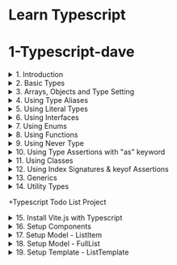 # Learn Typescript

# 1-Typescript-dave

<details>
<summary>1. Introduction </summary>

# Typescript site

[https://www.typescriptlang.org/](https://www.typescriptlang.org/)

# Install Typescript

```x
npm install typescript -g
npm install typescript --save-dev
```

# Check Typescript version

```x
tsc -v
```

# Compile Typescript file

```x
tsc main.js
tsc main.js -w
tsc main.js --watch
tsc -w
tsc --noEmitOnError -w
```

# Setup ts-config file

```x
tsc --init
```

# Change Source and Output Dir in ts-config file

```x
  "rootDir": "./src", /* Specify the root folder within your source files. */
  "outDir": "./build/js", /* Specify an output folder for all emitted files. */
  "noEmitOnError": true, /* Disable emitting files if any type checking errors are reported. */
  "target": "es2016", /* Set the JavaScript language version for emitted JavaScript and include compatible library declarations. */
  "strict": true, /* Enable all strict type-checking options. */

  "include": [
      "src"
  ]
```

```js
{
  "compilerOptions": {
    /* Visit https://aka.ms/tsconfig to read more about this file */
    /* Projects */
    // "incremental": true,                              /* Save .tsbuildinfo files to allow for incremental compilation of projects. */
    // "composite": true,                                /* Enable constraints that allow a TypeScript project to be used with project references. */
    // "tsBuildInfoFile": "./.tsbuildinfo",              /* Specify the path to .tsbuildinfo incremental compilation file. */
    // "disableSourceOfProjectReferenceRedirect": true,  /* Disable preferring source files instead of declaration files when referencing composite projects. */
    // "disableSolutionSearching": true,                 /* Opt a project out of multi-project reference checking when editing. */
    // "disableReferencedProjectLoad": true,             /* Reduce the number of projects loaded automatically by TypeScript. */
    /* Language and Environment */
    "target": "es2016", /* Set the JavaScript language version for emitted JavaScript and include compatible library declarations. */
    /* Modules */
    "module": "commonjs", /* Specify what module code is generated. */
    "rootDir": "./src", /* Specify the root folder within your source files. */
    "outDir": "./build/js", /* Specify an output folder for all emitted files. */
    "noEmitOnError": true, /* Disable emitting files if any type checking errors are reported. */
    "forceConsistentCasingInFileNames": true, /* Ensure that casing is correct in imports. */
    /* Type Checking */
    "strict": true, /* Enable all strict type-checking options. */
    "skipLibCheck": true /* Skip type checking all .d.ts files. */
  },
  "include": [
    "src"
  ]
}
```

# #End</details>

<details>
<summary>2. Basic Types </summary>

# Basic Types

```ts
let username: string;
let password: string;
let deskNumber: number;
let isAdmin: boolean;
let isActive: number | boolean | string;
let nickname: any;
let postId: string | number;

username = "Hope Guild";
deskNumber = 6;
isAdmin = false;
const re: RegExp = /\w+/g;

const sum = (a: number, b: number) => {
  return a + b;
};

const userNode: HTMLElement | null = document.getElementById("userNode");

userNode ? (userNode.innerHTML = username) : null;
```

# #End</details>

<details>
<summary>3. Arrays, Objects and Type Setting </summary>

# Arrays, Objects and Type Setting

```ts
// Arrays
let stringArr: string[] = ["one", "hey", "Dave"];
let guitars: (string | number)[] = ["Strat", "Les Paul", 5150];
let mixedData: (string | number | boolean)[] = ["EVH", 1984, true];

stringArr[0] = "John";
stringArr.push("hey");

guitars[0] = 1984;
guitars.push("Jazzmaster");
guitars.unshift("Jimmy");

let bands: string[] = [];
bands.push("Van Sar", "Metallica", "Iron Maiden");

// Tuple
let myTuple: [string, number, boolean] = ["Dave", 42, true];

myTuple[1] = 45;

// Objects
let myObj: object;
myObj = ["bob", 2, true];

// Type setting

type Player = {
  name: string;
  age: string | number;
  isCool?: boolean;
  schools: (number | string)[];
};

let myObj2: Player = {
  name: "Dave",
  age: 42,
  isCool: true,
  schools: ["UCLA", "USC"],
};

let jp: Player = {
  name: "Jimmy",
  age: "40",
  schools: ["I", "II", "IV"],
};

const greetGuitarist = (guitarist: Player) => {
  return `Hello ${guitarist.name}!`;
};

console.log(greetGuitarist(jp));
```

# #End</details>

<details>
<summary>4. Using Type Aliases </summary>

# Using Type Aliases

```ts
// Type Aliases

type stringOrNumber = string | number;

type stringOrNumberArray = (string | number)[];
type stringOrNumberArray2 = Array<string | number>;

type Guitarist = {
  name?: string;
  active: boolean;
  albums: stringOrNumberArray;
};

```

# #End</details>

<details>
<summary>5. Using Literal Types </summary>

# Using Literal Types

```ts
// Literal types

let userName: "Dave" | "John" | "Amy";
userName = "Amy";
```

# #End</details>

<details>
<summary>6. Using Interfaces </summary>

# Using Interfaces

```ts
// Using Interfaces

interface Player {
  name: string;
  age: string | number;
  isCool?: boolean;
  schools: (number | string)[];
}

let myObj2: Player = {
  name: "Dave",
  age: 42,
  isCool: true,
  schools: ["UCLA", "USC"],
};

let jp: Player = {
  name: "Jimmy",
  age: "40",
  schools: ["I", "II", "IV"],
};

const greetGuitarist = (guitarist: Player) => {
  return `Hello ${guitarist.name}!`;
};

console.log(greetGuitarist(jp));
```

# #End</details>

<details>
<summary>7. Using Enums </summary>

# Using Enums

```ts
// Using Enums

enum Grade {
  A = 4,
  B = 3,
  C = 2,
  D = 1,
  F = 0,
}

console.log(Grade.B); //3
```

# #End</details>

<details>
<summary>8. Using Functions </summary>

# Using Functions

```ts
// functions
const add = (a: number, b: number): number => {
  return a + b;
};

const logMsg = (message: any): void => {
  console.log(message);
};

logMsg("Hello!");
logMsg(add(2, 3));

// Types and Interfaces with functions

type mathFunction = (a: number, b: number) => number;

interface mathFunction2 {
  (a: number, b: number): number;
}

let subtract = function (c: number, d: number): number {
  return c - d;
};

let multiply: mathFunction = function (c, d) {
  return c * d;
};

logMsg(multiply(2, 2));

// optional parameters
const addAll = (a: number, b: number, c?: number): number => {
  if (typeof c !== "undefined") {
    return a + b + c;
  }
  return a + b;
};

// default parameters

const sumAll = (a: number, b: number, c: number = 2): number => {
  return a + b + c;
};

logMsg(addAll(2, 3, 2));
logMsg(addAll(2, 3));
logMsg(sumAll(2, 3));

// Rest Parameters
const total = (a: number, ...nums: number[]): number => {
  return a + nums.reduce((prev, curr) => prev + curr);
};

logMsg(total(1, 2, 3, 4, 5));

```

# #End</details>

<details>
<summary>9. Using Never Type </summary>

# Using Never Type

```ts
// Never Type
const infinite = (): void => {
  let i: number = 1;
  while (true) {
    i++;
    if (i > 100) break;
  }
};

const createError = (errMsg: string): never => {
  throw new Error(errMsg);
};

const isNumber = (value: any): boolean => {
  return typeof value === "number" ? true : false;
};

const numberOrString = (value: number | string): string => {
  if (typeof value === "string") return "string";
  if (isNumber(value)) return "number";
  return createError("This should never happen!");
};

```

# #End</details>

<details>
<summary>10. Using Type Assertions with "as" keyword </summary>

# Using Type Assertions with "as" keyword 

```ts
// Type Assertion
type One = string;
type Two = string | number;
type Three = "hello";

// convert to more or less specific
let a: One = "hello";
let b = a as Two; // less specific
let c = a as Three; // more specific

//with arrow brackets (does not work with JSX)
let d = <One>"world";
let e = <string | number>"world";

const addOrConcat = (
  a: number,
  b: number,
  c: "add" | "concat"
): number | string => {
  if (c === "add") return a + b;
  return "" + a + b;
};

let myVal: string = addOrConcat(2, 2, "concat") as string;

let res: string = 10 as unknown as string;

// The DOM
const img = document.querySelector("img")!;
const myImg = document.getElementById("#img") as HTMLImageElement;
const nextImg = <HTMLImageElement>document.getElementById("#img");

let imgSrc = img.src;
let myImgSrc = myImg.src;

const year = document.getElementById("year") as HTMLSpanElement;
const thisYear = new Date().getFullYear().toString();
year.setAttribute("datetime", thisYear);
year.textContent = thisYear;

```

# #End</details>

<details>
<summary>11. Using Classes </summary>

# Using Classes

```ts
// Class Example 1
class Coder {
  // name: string
  // music: string
  // age: number
  // lang: string
  secondLang!: string;

  constructor(
    public readonly name: string,
    public music: string,
    private age: number,
    protected lang: string = "Typescript"
  ) {
    this.name = name;
    this.music = music;
    this.age = age;
    this.lang = lang;
  }

  public getAge() {
    return `Hello, I'm ${this.age}`;
  }
}

class WebDev extends Coder {
  constructor(
    public computer: string,
    name: string,
    music: string,
    age: number
  ) {
    super(name, music, age);
    this.computer = computer;
  }

  public getLang() {
    return `I write ${this.lang}`;
  }
}

const Dave = new Coder("Dave", "Rock", 42);
console.log(Dave.getAge());

const Sara = new WebDev("Mac", "Sara", "Lofi", 25);
console.log(Sara.getLang());

// Class Example 2

interface Musician {
  name: string;
  instrument: string;
  play(action: string): string;
}

class Guitarist implements Musician {
  name: string;
  instrument: string;

  constructor(name: string, instrument: string) {
    this.name = name;
    this.instrument = instrument;
  }

  play(action: string) {
    return `${this.name} ${action} the ${this.instrument}`;
  }
}

const Page = new Guitarist("Jimmy", "guitar");
console.log(Page.play("strums"));

// Class Example 3

class Peeps {
  static count: number = 0;

  static getCount(): number {
    return Peeps.count;
  }

  public id: number;

  constructor(public name: string) {
    this.name = name;
    this.id = ++Peeps.count;
  }
}

const John = new Peeps("John");
const Steve = new Peeps("Steve");
const Amy = new Peeps("Amy");

console.log(Peeps.count);
console.log(Amy.id);
console.log(Steve.id);
console.log(John.id);

// Class Example 4
class Bands {
  private dataState: string[];

  constructor() {
    this.dataState = [];
  }

  public get data(): string[] {
    return this.dataState;
  }

  public set data(value: string[]) {
    if (Array.isArray(value) && value.every((el) => typeof el === "string")) {
      this.dataState = value;
      return;
    } else {
      throw new Error("Param is not an array of strings");
    }
  }
}

const MyBands = new Bands();
MyBands.data = ["Neil Young", "Led Zep"];
console.log(MyBands.data);
MyBands.data = [...MyBands.data, "ZZ Top"];
console.log(MyBands.data);
MyBands.data = ["Van Halen", "515"];
console.log(MyBands.data);

```

<img width="1152" alt="image" src="https://github.com/omeatai/x-typescript-projects/assets/32337103/374ed5bb-2d35-4480-a754-ba9bd9f72b67">
<img width="1152" alt="image" src="https://github.com/omeatai/x-typescript-projects/assets/32337103/c6fb3216-3d8f-40b5-8480-9066fd0a3c05">
<img width="1152" alt="image" src="https://github.com/omeatai/x-typescript-projects/assets/32337103/20f32d14-3fa4-47ce-b22d-4ce0f73fd3e7">

# #End</details>

<details>
<summary>12. Using Index Signatures & keyof Assertions </summary>

# Using Index Signatures & keyof Assertions

```ts
// Index Signatures

//////////////////////////////////////////////////

interface TransactionObj {
  readonly [index: string]: number;
  Pizza: number;
  Books: number;
  Job: number;
}

// interface TransactionObj {
// Pizza: number;
// Books: number;
// Job: number;
// }

const todaysTransactions: TransactionObj = {
  Pizza: -10,
  Books: -5,
  Job: 50,
};

console.log(todaysTransactions.Pizza);
console.log(todaysTransactions["Pizza"]);

let prop: string = "Pizza";
console.log(todaysTransactions[prop]);

const todaysNet = (transactions: TransactionObj): number => {
  let total = 0;
  for (const transaction in transactions) {
    total += transactions[transaction];
  }
  return total;
};

console.log(todaysNet(todaysTransactions));

//////////////////////////////////////////////////

interface Student {
  [key: string]: string | number | number[] | undefined;
  name: string;
  GPA: number;
  classes?: number[];
}

const student: Student = {
  name: "Doug",
  GPA: 3.5,
  classes: [100, 200],
};

for (const key in student) {
  console.log(`${key}: ${student[key as keyof Student]}`);
}

Object.keys(student).map((key) => {
  console.log(student[key as keyof typeof student]);
});

const logStudentKey = (student: Student, key: keyof Student): void => {
  console.log(`Student ${key}: ${student[key]}`);
};

logStudentKey(student, "GPA");

//////////////////////////////////////////////////

// interface Incomes {
//   [key: string]: number;
//   Pizza: string;
// }

type Streams = "salary" | "bonus" | "sidehustle";
type Incomes = Record<Streams, number | string>;

const monthlyIncomes: Incomes = {
  salary: 500,
  bonus: 100,
  sidehustle: 250,
};

for (const revenue in monthlyIncomes) {
  console.log(monthlyIncomes[revenue as keyof Incomes]);
}

```

<img width="1152" alt="image" src="https://github.com/omeatai/x-typescript-projects/assets/32337103/77c67016-bc8b-49a6-af95-5509f6fc5da4">
<img width="1152" alt="image" src="https://github.com/omeatai/x-typescript-projects/assets/32337103/2a501f05-d666-4bbe-a3c0-3f72d2d84845">

# #End</details>

<details>
<summary>13. Generics </summary>

# Generics

```ts
const echo = <T>(arg: T): T => arg;

const isObj = <T>(arg: T): boolean => {
  return typeof arg === "object" && !Array.isArray(arg) && arg !== null;
};

console.log(isObj(true));
console.log(isObj("John"));
console.log(isObj([1, 2, 3]));
console.log(isObj({ name: "John" }));
console.log(isObj(null));
console.log(isObj(undefined));
console.log(isObj(1));
console.log(isObj(NaN));

const isTrue = <T>(arg: T): { arg: T; is: boolean } => {
  if (Array.isArray(arg) && !arg.length) {
    return { arg, is: false };
  }
  if (isObj(arg) && !Object.keys(arg as keyof T).length) {
    return { arg, is: false };
  }
  return { arg, is: !!arg };
};

console.log(isTrue(false));
console.log(isTrue(0));
console.log(isTrue(true));
console.log(isTrue(1));
console.log(isTrue("Dave"));
console.log(isTrue(""));
console.log(isTrue(null));
console.log(isTrue(undefined));
console.log(isTrue({})); // modified
console.log(isTrue({ name: "Dave" }));
console.log(isTrue([])); // modified
console.log(isTrue([1, 2, 3]));
console.log(isTrue(NaN));
console.log(isTrue(-0));

//////////////////////////////////////

interface BoolCheck<T> {
  value: T;
  is: boolean;
}

const checkBoolValue = <T>(arg: T): BoolCheck<T> => {
  if (Array.isArray(arg) && !arg.length) {
    return { value: arg, is: false };
  }
  if (isObj(arg) && !Object.keys(arg as keyof T).length) {
    return { value: arg, is: false };
  }
  return { value: arg, is: !!arg };
};

//////////////////////////////////////

interface HasID {
  id: number;
}
const processUser = <T extends HasID>(user: T): T => {
  // process the user with logic here
  return user;
};

console.log(processUser({ id: 1, name: "Dave" }));

///////////////////////////////////////

const getUsersProperty = <T extends HasID, K extends keyof T>(
  users: T[],
  key: K
): T[K][] => {
  return users.map((user) => user[key]);
};

const usersArray = [
  {
    id: 1,
    name: "Leanne Graham",
    username: "Bret",
    email: "Sincere@april.biz",
    address: {
      street: "Kulas Light",
      suite: "Apt. 556",
      city: "Gwenborough",
      zipcode: "92998-3874",
      geo: {
        lat: "-37.3159",
        lng: "81.1496",
      },
    },
    phone: "1-770-736-8031 x56442",
    website: "hildegard.org",
    company: {
      name: "Romaguera-Crona",
      catchPhrase: "Multi-layered client-server neural-net",
      bs: "harness real-time e-markets",
    },
  },
  {
    id: 2,
    name: "Ervin Howell",
    username: "Antonette",
    email: "Shanna@melissa.tv",
    address: {
      street: "Victor Plains",
      suite: "Suite 879",
      city: "Wisokyburgh",
      zipcode: "90566-7771",
      geo: {
        lat: "-43.9509",
        lng: "-34.4618",
      },
    },
    phone: "010-692-6593 x09125",
    website: "anastasia.net",
    company: {
      name: "Deckow-Crist",
      catchPhrase: "Proactive didactic contingency",
      bs: "synergize scalable supply-chains",
    },
  },
];

console.log(getUsersProperty(usersArray, "email"));
console.log(getUsersProperty(usersArray, "username"));

///////////////////////////////////////

class StateObject<T> {
  private data: T;

  constructor(value: T) {
    this.data = value;
  }

  get state(): T {
    return this.data;
  }

  set state(value: T) {
    this.data = value;
  }
}

const store = new StateObject("John");
console.log(store.state);
store.state = "Dave";
//store.state = 12

const myState = new StateObject<(string | number | boolean)[]>([15]);
myState.state = ["Dave", 42, true];
console.log(myState.state);
```

<img width="1152" alt="image" src="https://github.com/omeatai/x-typescript-projects/assets/32337103/7246bd77-abf1-4622-b863-0dcda55a5e52">
<img width="1152" alt="image" src="https://github.com/omeatai/x-typescript-projects/assets/32337103/ec0a0ad1-b4fa-44dd-87a1-994286166930">
<img width="1152" alt="image" src="https://github.com/omeatai/x-typescript-projects/assets/32337103/67f63bc8-219d-4f55-b468-c88d308385dc">

# #End</details>

<details>
<summary>14. Utility Types </summary>

# Utility Types

```ts
// Utility Types 

// Partial 

interface Assignment {
    studentId: string,
    title: string,
    grade: number,
    verified?: boolean,
}

const updateAssignment = (assign: Assignment, propsToUpdate: Partial<Assignment>): Assignment => {
    return { ...assign, ...propsToUpdate }
}

const assign1: Assignment = {
    studentId: "compsci123",
    title: "Final Project",
    grade: 0,
}

console.log(updateAssignment(assign1, { grade: 95 }))
const assignGraded: Assignment = updateAssignment(assign1, { grade: 95 })


// Required and Readonly 

const recordAssignment = (assign: Required<Assignment>): Assignment => {
    // send to database, etc. 
    return assign
}

const assignVerified: Readonly<Assignment> = { ...assignGraded, verified: true }

// NOTE: assignVerified won't work with recordAssignment!
// Why? Try it and see what TS tells you :)

recordAssignment({ ...assignGraded, verified: true })

// Record 
const hexColorMap: Record<string, string> = {
    red: "FF0000",
    green: "00FF00",
    blue: "0000FF",
}

type Students = "Sara" | "Kelly"
type LetterGrades = "A" | "B" | "C" | "D" | "U"

const finalGrades: Record<Students, LetterGrades> = {
    Sara: "B",
    Kelly: "U"
}

interface Grades {
    assign1: number,
    assign2: number,
}

const gradeData: Record<Students, Grades> = {
    Sara: { assign1: 85, assign2: 93 },
    Kelly: { assign1: 76, assign2: 15 },
}

// Pick and Omit 

type AssignResult = Pick<Assignment, "studentId" | "grade">

const score: AssignResult = {
    studentId: "k123",
    grade: 85,
}

type AssignPreview = Omit<Assignment, "grade" | "verified">

const preview: AssignPreview = {
    studentId: "k123",
    title: "Final Project",
}

// Exclude and Extract 

type adjustedGrade = Exclude<LetterGrades, "U">

type highGrades = Extract<LetterGrades, "A" | "B">

// Nonnullable 

type AllPossibleGrades = 'Dave' | 'John' | null | undefined
type NamesOnly = NonNullable<AllPossibleGrades>

// ReturnType 

//type newAssign = { title: string, points: number }

const createNewAssign = (title: string, points: number) => {
    return { title, points }
}

type NewAssign = ReturnType<typeof createNewAssign>

const tsAssign: NewAssign = createNewAssign("Utility Types", 100)
console.log(tsAssign)

// Parameters 

type AssignParams = Parameters<typeof createNewAssign>

const assignArgs: AssignParams = ["Generics", 100]

const tsAssign2: NewAssign = createNewAssign(...assignArgs)
console.log(tsAssign2)

// Awaited - helps us with the ReturnType of a Promise 

interface User {
    id: number,
    name: string,
    username: string,
    email: string,
}

const fetchUsers = async (): Promise<User[]> => {

    const data = await fetch(
        'https://jsonplaceholder.typicode.com/users'
    ).then(res => {
        return res.json()
    }).catch(err => {
        if (err instanceof Error) console.log(err.message)
    })
    return data
}

type FetchUsersReturnType = Awaited<ReturnType<typeof fetchUsers>>

fetchUsers().then(users => console.log(users))
```

<img width="1152" alt="image" src="https://github.com/omeatai/x-typescript-projects/assets/32337103/b47bd689-ba44-48e8-bab8-385907d18723">
<img width="1152" alt="image" src="https://github.com/omeatai/x-typescript-projects/assets/32337103/2a5ee354-c896-46a6-8fe5-39016b362cbd">
<img width="1409" alt="Screenshot 2024-02-04 at 7 41 01 PM" src="https://github.com/omeatai/x-typescript-projects/assets/32337103/ad507026-5502-4a42-a719-ee76b59d05ce">

# #End</details>

+Typescript Todo List Project

<details>
<summary>15. Install Vite.js with Typescript </summary>

# Install Vite.js with Typescript

[https://github.com/omeatai/x-typescript-projects/commit/a1d3546120117840e4c5de5b0795740ae2d9b961](https://github.com/omeatai/x-typescript-projects/commit/a1d3546120117840e4c5de5b0795740ae2d9b961)

#  Get node version

```ts
node -v
```

# Create Vite Project

```ts
npm create vite@latest
npm create vite@latest . --typescript
npm create vite@latest 1_dave-ts-2  --typescript
```

# Install Vite Dependencies

```ts
cd 1_dave-ts-2
npm i
npm install
```

# Run Vite app

```ts
npm run dev
```

<img width="1152" alt="image" src="https://github.com/omeatai/x-typescript-projects/assets/32337103/81169088-0abb-47c1-ae79-4fb2137debfd">
<img width="1342" alt="image" src="https://github.com/omeatai/x-typescript-projects/assets/32337103/027f4b12-fcec-433c-b875-9384136218d6">

# #End</details>

<details>
<summary>16. Setup Components </summary>

# Setup Components

[https://github.com/omeatai/x-typescript-projects/commit/59a06d05d1530ddcaf05aa42306f1ab3f7d30711](https://github.com/omeatai/x-typescript-projects/commit/59a06d05d1530ddcaf05aa42306f1ab3f7d30711)

<img width="1152" alt="image" src="https://github.com/omeatai/x-typescript-projects/assets/32337103/fea82b20-522f-4887-8f64-c27aa3c6c092">
<img width="1152" alt="image" src="https://github.com/omeatai/x-typescript-projects/assets/32337103/33d8315e-25cb-44ff-9e57-b882a0243edb">
<img width="1342" alt="image" src="https://github.com/omeatai/x-typescript-projects/assets/32337103/696eb98a-4f57-4c71-b8a5-b5e7cdc01a54">

# #End</details>

<details>
<summary>17. Setup Model - ListItem </summary>

# Setup Model - ListItem

```ts
export interface Item {
  id: string;
  item: string;
  checked: boolean;
}

export default class ListItem implements Item {
  constructor(
    private _id: string = "",
    private _item: string = "",
    private _checked: boolean = false
  ) {}

  get id(): string {
    return this._id;
  }

  set id(id: string) {
    this._id = id;
  }

  get item(): string {
    return this._item;
  }

  set item(item: string) {
    this._item = item;
  }

  get checked(): boolean {
    return this._checked;
  }

  set checked(checked: boolean) {
    this._checked = checked;
  }
}
```

<img width="1152" alt="image" src="https://github.com/omeatai/x-typescript-projects/assets/32337103/a6160baf-f374-47b4-a94a-445f2723532a">

# #End</details>

<details>
<summary>18. Setup Model - FullList </summary>

# Setup Model - FullList 

```ts
import ListItem from "./ListItem";

interface List {
  list: ListItem[];
  load(): void;
  save(): void;
  clearList(): void;
  addItem(itemObj: ListItem): void;
  removeItem(id: string): void;
}

export default class FullList implements List {
  static instance: FullList = new FullList();

  private constructor(private _list: ListItem[] = []) {}

  get list(): ListItem[] {
    return this._list;
  }

  load(): void {
    const storedList: string | null = localStorage.getItem("myList");
    if (typeof storedList !== "string") return;

    const parsedList: { _id: string; _item: string; _checked: boolean }[] =
      JSON.parse(storedList);

    parsedList.forEach((itemObj) => {
      const newListItem = new ListItem(
        itemObj._id,
        itemObj._item,
        itemObj._checked
      );
      FullList.instance.addItem(newListItem);
    });
  }

  save(): void {
    localStorage.setItem("myList", JSON.stringify(this._list));
  }

  clearList(): void {
    this._list = [];
    this.save();
  }

  addItem(itemObj: ListItem): void {
    this._list.push(itemObj);
    this.save();
  }

  removeItem(id: string): void {
    this._list = this._list.filter((item) => item.id !== id);
    this.save();
  }
}
```

<img width="1152" alt="image" src="https://github.com/omeatai/x-typescript-projects/assets/32337103/f8b3a04b-be07-42d3-b2d7-0d90cdc8c618">

# #End</details>

<details>
<summary>19. Setup Template - ListTemplate </summary>

# Setup Template - ListTemplate 

```ts
import FullList from "../model/FullList";

interface DOMList {
  ul: HTMLUListElement;
  clear(): void;
  render(fullList: FullList): void;
}

export default class ListTemplate implements DOMList {
  ul: HTMLUListElement;

  static instance: ListTemplate = new ListTemplate();

  private constructor() {
    this.ul = document.getElementById("listItems") as HTMLUListElement;
  }

  clear(): void {
    this.ul.innerHTML = "";
  }

  render(fullList: FullList): void {
    this.clear();

    fullList.list.forEach((item) => {
      const li = document.createElement("li") as HTMLLIElement;
      li.className = "item";

      const check = document.createElement("input") as HTMLInputElement;
      check.type = "checkbox";
      check.id = item.id;
      check.checked = item.checked;
      li.append(check);

      check.addEventListener("change", () => {
        item.checked = !item.checked;
        fullList.save();
      });

      const label = document.createElement("label") as HTMLLabelElement;
      label.htmlFor = item.id;
      label.textContent = item.item;
      li.append(label);

      const button = document.createElement("button") as HTMLButtonElement;
      button.className = "button";
      button.textContent = "X";
      li.append(button);

      button.addEventListener("click", () => {
        fullList.removeItem(item.id);
        this.render(fullList);
      });

      this.ul.append(li);
    });
  }
}

```

```ts

```

```ts

```

```ts

```

```ts

```

```ts

```

```ts

```

```ts

```

```ts

```

```ts

```

```ts

```

```ts

```

```ts

```

```ts

```

```ts

```

```ts

```

```ts

```



# #End</details>

